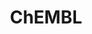 ---
layout: default
bigquery: https://console.cloud.google.com/bigquery?p=patents-public-data&d=ebi_chembl&page=dataset
citation: '"The ChEMBL database in 2017." Anna Gaulton, Anne Hersey, Michał Nowotka,
  A Patrícia Bento, Jon Chambers, David Mendez, Prudence Mutowo, Francis Atkinson,
  Louisa J Bellis, Elena Cibrián-Uhalte, Mark Davies, Nathan Dedman, Anneli Karlsson,
  María Paula Magariños, John P Overington, George Papadatos, Ines Smit, Andrew R
  Leach Nucleic acids Research (2017) 45 (Database Issue), D945-D954'
contributors: European Bioinformatics Institute
cost: None
description: ChEMBL Data is a manually curated database of small molecules used in
  drug discovery, including information about existing patented drugs.
documentation: 'schema: https://www.ebi.ac.uk/chembl/db_schema


  '
last_edit: 04/10/2022, 18:49:49
location: https://console.cloud.google.com/marketplace/product/google_patents_public_datasets/chembl
maintained_by: EMBL-EBI, an outstation of European Molecular Biology Laboratory
related_publications: '

  ChEMBL: towards direct deposition of bioassay data.


  Mendez D, Gaulton A, Bento AP, Chambers J, De Veij M, Félix E, Magariños MP, Mosquera
  JF, Mutowo P, Nowotka M, Gordillo-Marañón M, Hunter F, Junco L, Mugumbate G, Rodriguez-Lopez
  M, Atkinson F, Bosc N, Radoux CJ, Segura-Cabrera A, Hersey A, Leach AR.


  — Nucleic Acids Res. 2019; 47(D1):D930-D940. doi: 10.1093/nar/gky1075

  '
schema_fields:
- uberon_id
- assay_id
- indication_class
- hrac_code
- units
- ingredient
- cellosaurus_id
- target_mapping
- standard_text_value
- assay_subcellular_fraction
- standard_units
- usan_substem
- metref_id
- ddd_id
- warning_id
- active_molregno
- comp_class_id
- pathway_key
- qudt_units
- molregno
- direct_interaction
- abstract
- relationship_type
- product_id
- drugind_id
- patent_no
- parameter_type
- path
- pchembl_value
- efo_id
- withdrawn_reason
- level1_description
- journal
- mol_hrac_id
- job_id
- alert_id
- published_units
- sequence
- year
- oral
- domain_description
- warning_description
- relationship
- prodrug
- clo_id
- publication_number
- version
- prediction_method
- num_ro5_violations
- disease_efficacy
- chirality
- cx_logd
- tax_id
- acd_most_apka
- l4
- assay_tissue
- first_in_class
- upper_value
- target_type
- downgraded
- sei
- patent_expire_date
- warnref_id
- cell_source_organism
- src_assay_id
- status
- curation_comment
- parent_id
- aspect
- company
- enzyme_tid
- black_box_warning
- protein_class_synonym
- source
- homologue
- subgroup
- short_name
- activity_comment
- aidx
- submission_date
- prod_pat_id
- warning_country
- set_name
- ddd_admr
- ddd_value
- name
- rgid
- targcomp_id
- molecular_mechanism
- last_active
- cx_logp
- polymer_flag
- standard_inchi_key
- pathway_id
- activity_id
- assay_desc
- met_id
- curated_by
- compd_id
- approval_date
- full_mwt
- level1
- end_position
- assay_category
- aromatic_rings
- mc_tax_id
- variant_id
- tid_fixed
- standard_upper_value
- met_comment
- mesh_heading
- biocomp_id
- title
- substrate_record_id
- standard_type
- molfile
- route
- published_relation
- confidence
- frac_class_id
- psa
- canonical_smiles
- activity_count
- normal_range_max
- entity_id
- normal_range_min
- log_id
- toid
- ap_id
- sequence_md5sum
- warning_year
- heavy_atoms
- std_act_id
- text_value
- protein_class_id
- domain_id
- chembl_id
- site_name
- topical
- comments
- assay_organism
- source_domain_id
- predbind_id
- patent_use_code
- drug_record_id
- src_id
- isoform
- parameter_value
- potential_duplicate
- mecref_id
- pref_name
- doc_type
- target_desc
- cl_lincs_id
- standard_value
- db_version
- ad_type
- mw_monoisotopic
- bao_endpoint
- bei
- molsyn_id
- alert_set_id
- bao_format
- country
- uo_units
- irac_code
- dosage_form
- volume
- inorganic_flag
- l2
- full_molformula
- hba
- who_name
- start_position
- hrac_class_id
- result_flag
- usan_stem_definition
- rtb
- protein_class_desc
- parent_molregno
- level2_description
- l7
- mutation
- doc_id
- le
- efo_term
- level4
- irac_class_id
- binding_site_comment
- compsyn_id
- entity_type
- published_type
- published_value
- patent_id
- cx_most_bpka
- idx
- label
- l1
- acd_most_bpka
- caloha_id
- withdrawn_year
- value
- compound_key
- bto_id
- parent_type
- parent_go_id
- creation_date
- level3
- cell_id
- db_source
- relation
- orig_description
- component_type
- metabolite_record_id
- ref_url
- l3
- species_group_flag
- ref_id
- dosed_ingredient
- natural_product
- component_synonym
- met_conversion
- hbd_lipinski
- mol_frac_id
- chebi_par_id
- previous_company
- as_id
- molecule_type
- warning_type
- annotation
- mc_target_type
- stem_class
- level2
- ridx
- src_compound_id
- syn_type
- first_page
- usan_stem_id
- compound_name
- pubmed_id
- authors
- smid
- cell_ontology_id
- mechanism_comment
- level4_description
- frac_code
- selectivity_comment
- tissue_id
- lle
- mc_target_accession
- definition
- l6
- cidx
- level5
- cell_source_tissue
- data_validity_comment
- hba_lipinski
- usan_year
- mesh_id
- num_lipinski_ro5_violations
- stem
- type
- assay_source
- comp_go_id
- tbl
- qed_weighted
- level3_description
- acd_logd
- research_stem
- standard_relation
- targrel_id
- active_ingredient
- ref_type
- strength
- stat
- cell_description
- updated_by
- record_id
- cell_name
- mc_target_name
- related_tid
- withdrawn_flag
- mc_organism
- atc_code
- withdrawn_country
- first_approval
- cpd_str_alert_id
- mol_irac_id
- max_phase_for_ind
- delist_flag
- class_type
- structure_type
- l8
- nda_type
- domain_type
- assay_type
- applicant_full_name
- priority
- hbd
- standard_inchi
- molecular_species
- acd_logp
- src_description
- site_id
- src_short_name
- component_id
- mol_atc_id
- mechanism_of_action
- assay_strain
- max_phase
- relationship_desc
- ass_cls_map_id
- alert_name
- smarts
- mw_freebase
- cx_most_apka
- assay_tax_id
- therapeutic_flag
- usan_stem
- go_id
- withdrawn_class
- site_residues
- availability_type
- issue
- drug_product_flag
- helm_notation
- tid
- l5
- num_alerts
- formulation_id
- major_class
- trade_name
- ro3_pass
- action_type
- description
- drug_substance_flag
- innovator_company
- assay_test_type
- assay_param_id
- class_level
- assay_class_id
- assay_cell_type
- enzyme_name
- doi
- last_page
- actsm_id
- updated_on
- mec_id
- res_stem_id
- bao_id
- parenteral
- accession
- ddd_units
- co_stem_id
- standard_flag
- synonyms
- organism
- cell_source_tax_id
- sitecomp_id
- who_extra
- ddd_comment
- oc_id
- domain_name
- protclasssyn_id
- confidence_score
- warning_class
- indref_id
- alogp
shortname: chembl
tags:
- biotechnology
- health
- chemical
- bioinformatics
- medical
terms_of_use: CC BY-SA 3.0
title: ChEMBL
uuid: e232a192-965c-4ec9-904c-155b6dfe56c5
---